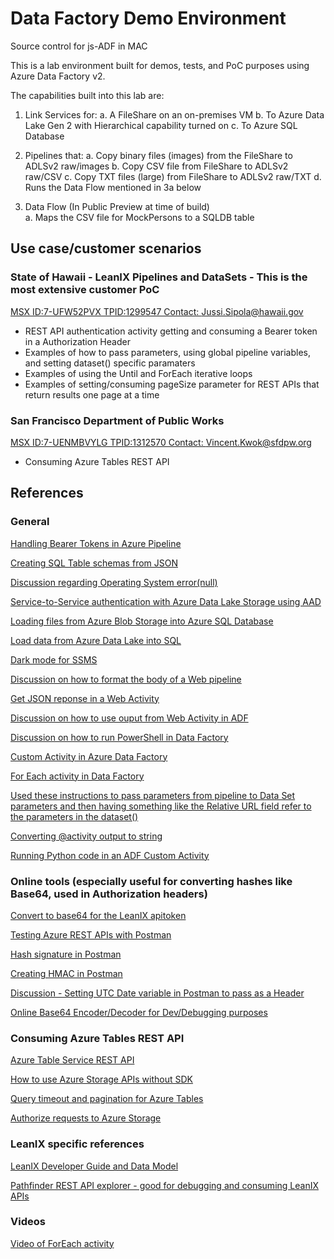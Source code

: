 # Data Factory Demo Environment
Source control for js-ADF in MAC

This is a lab environment built for demos, tests, and PoC purposes using Azure Data Factory v2.

The capabilities built into this lab are:

1) Link Services for:
  a. A FileShare on an on-premises VM
  b. To Azure Data Lake Gen 2 with Hierarchical capability turned on
  c. To Azure SQL Database
  
2) Pipelines that:
  a. Copy binary files (images) from the FileShare to ADLSv2 raw/images
  b. Copy CSV file from FileShare to ADLSv2 raw/CSV
  c. Copy TXT files (large) from FileShare to ADLSv2 raw/TXT
  d. Runs the Data Flow mentioned in 3a below
  
3) Data Flow (In Public Preview at time of build)<br>
  a. Maps the CSV file for MockPersons to a SQLDB table
  
## Use case/customer scenarios

### State of Hawaii - LeanIX Pipelines and DataSets - This is the most extensive customer PoC
[MSX ID:7-UFW52PVX TPID:1299547  Contact: Jussi.Sipola@hawaii.gov](https://microsoftsales.crm.dynamics.com/main.aspx?appid=fe0c3504-3700-e911-a849-000d3a10b7cc&pagetype=entityrecord&etn=msp_engagement&id=ab6c8d16-1eea-e911-a85d-000d3a10b05d)
* REST API authentication activity getting and consuming a Bearer token in a Authorization Header
* Examples of how to pass parameters, using global pipeline variables, and setting dataset() specific paramaters
* Examples of using the Until and ForEach iterative loops
* Examples of setting/consuming pageSize parameter for REST APIs that return results one page at a time

### San Francisco Department of Public Works
[MSX ID:7-UENMBVYLG TPID:1312570  Contact: Vincent.Kwok@sfdpw.org](https://microsoftsales.crm.dynamics.com/main.aspx?appid=fe0c3504-3700-e911-a849-000d3a10b7cc&pagetype=entityrecord&etn=msp_engagement&id=1a8822f8-28e6-e911-a862-000d3a10be6f)
* Consuming Azure Tables REST API
  
## References

### General

[Handling Bearer Tokens in Azure Pipeline](https://stackoverflow.com/questions/53859600/handling-bearer-tokens-in-azure-pipeline-for-http-objects)

[Creating SQL Table schemas from JSON](https://bertwagner.com/2018/05/22/converting-json-to-sql-server-create-table-statements/)

[Discussion regarding Operating System error(null)](https://stackoverflow.com/questions/46959338/error-executing-openrowset-bulk-azure-sql-database)

[Service-to-Service authentication with Azure Data Lake Storage using AAD](https://docs.microsoft.com/en-us/azure/data-lake-store/data-lake-store-service-to-service-authenticate-using-active-directory)

[Loading files from Azure Blob Storage into Azure SQL Database](https://blogs.msdn.microsoft.com/sqlserverstorageengine/2017/02/23/loading-files-from-azure-blob-storage-into-azure-sql-database/)

[Load data from Azure Data Lake into SQL](https://docs.microsoft.com/en-us/azure/sql-data-warehouse/sql-data-warehouse-load-from-azure-data-lake-store)

[Dark mode for SSMS](https://www.sqlshack.com/setting-up-the-dark-theme-in-sql-server-management-studio/)

[Discussion on how to format the body of a Web pipeline](https://social.msdn.microsoft.com/Forums/azure/en-US/c826f2a8-fa23-4513-bf72-51c97f36b407/the-format-of-body-for-a-post-request-in-web-activity-in-azure-data-factory)

[Get JSON reponse in a Web Activity](https://feedback.azure.com/forums/270578-data-factory/suggestions/34190236-get-the-json-response-in-a-web-activity)

[Discussion on how to use ouput from Web Activity in ADF](https://stackoverflow.com/questions/49693338/use-output-from-web-activity-call-as-variable)

[Discussion on how to run PowerShell in Data Factory](https://stackoverflow.com/questions/52721399/how-to-run-powershell-from-azure-data-factory)

[Custom Activity in Azure Data Factory](https://docs.microsoft.com/en-us/azure/data-factory/transform-data-using-dotnet-custom-activity)

[For Each activity in Data Factory](https://docs.microsoft.com/en-us/azure/data-factory/control-flow-for-each-activity)

[Used these instructions to pass parameters from pipeline to Data Set parameters and then having something like the Relative URL field refer to the parameters in the dataset()](https://blog.pragmaticworks.com/azure-data-factory-v2-parameter-passing)

[Converting @activity output to string](https://stackoverflow.com/questions/49693338/use-output-from-web-activity-call-as-variable)

[Running Python code in an ADF Custom Activity](https://stackoverflow.com/questions/48316458/azure-data-factory-python-custom-activity)

### Online tools (especially useful for converting hashes like Base64, used in Authorization headers)

[Convert to base64 for the LeanIX apitoken](https://www.base64encode.org/)

[Testing Azure REST APIs with Postman](https://www.youtube.com/watch?v=ujzrq8Fg9Gc)

[Hash signature in Postman](https://stackoverflow.com/questions/52974244/concatenate-hex-256sha-hash-a-signature)

[Creating HMAC in Postman](https://gauravds.blogspot.com/2016/06/creating-hmac-in-postman-using-cryptojs.html)

[Discussion - Setting UTC Date variable in Postman to pass as a Header](https://gist.github.com/lsloan/8b986e4ac194dc01de35c017f355e455)

[Online Base64 Encoder/Decoder for Dev/Debugging purposes](https://www.base64converter.com/)

### Consuming Azure Tables REST API

[Azure Table Service REST API](https://docs.microsoft.com/en-us/rest/api/storageservices/table-service-rest-api)

[How to use Azure Storage APIs without SDK](https://tsmatz.wordpress.com/2016/07/06/how-to-get-azure-storage-rest-api-authorization-header/)

[Query timeout and pagination for Azure Tables](https://docs.microsoft.com/en-us/rest/api/storageservices/query-timeout-and-pagination)

[Authorize requests to Azure Storage](https://docs.microsoft.com/en-us/rest/api/storageservices/authorize-requests-to-azure-storage)

### LeanIX specific references

[LeanIX Developer Guide and Data Model](https://dev.leanix.net/docs/data-model)

[Pathfinder REST API explorer - good for debugging and consuming LeanIX APIs](https://hawaii.leanix.net/services/pathfinder/v1/docs/#!/factSheets/getFactSheetRelations)

### Videos

[Video of ForEach activity](https://www.youtube.com/watch?v=P9uk-q-N8a4&t=277s)

